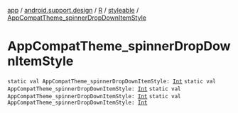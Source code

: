 [app](../../../index.md) / [android.support.design](../../index.md) / [R](../index.md) / [styleable](index.md) / [AppCompatTheme_spinnerDropDownItemStyle](.)

# AppCompatTheme_spinnerDropDownItemStyle

`static val AppCompatTheme_spinnerDropDownItemStyle: `[`Int`](https://kotlinlang.org/api/latest/jvm/stdlib/kotlin/-int/index.html)
`static val AppCompatTheme_spinnerDropDownItemStyle: `[`Int`](https://kotlinlang.org/api/latest/jvm/stdlib/kotlin/-int/index.html)
`static val AppCompatTheme_spinnerDropDownItemStyle: `[`Int`](https://kotlinlang.org/api/latest/jvm/stdlib/kotlin/-int/index.html)
`static val AppCompatTheme_spinnerDropDownItemStyle: `[`Int`](https://kotlinlang.org/api/latest/jvm/stdlib/kotlin/-int/index.html)